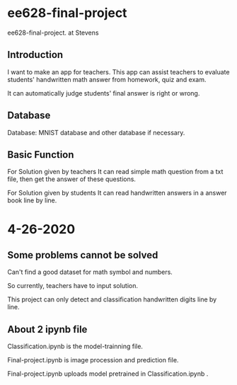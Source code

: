# ee628-final-project
ee628-final-project. at Stevens

## Introduction
I want to make an app for teachers. This app can assist teachers to evaluate students' handwritten math answer from homework, quiz and exam. 

It can automatically judge students' final answer is right or wrong. 

## Database
Database: MNIST database and other database if necessary.

## Basic Function
For Solution given by teachers
It can read simple math question from a txt file, then get the answer of these questions.


For Solution given by students
It can read handwritten answers in a answer book line by line.  

# 4-26-2020
## Some problems cannot be solved
Can't find a good dataset for math symbol and numbers. 

So currently, teachers have to input solution.

This project can only detect and classification handwritten digits line by line.

## About 2 ipynb file
Classification.ipynb is the model-trainning file.

Final-project.ipynb is image procession and prediction file.

Final-project.ipynb uploads model pretrained in Classification.ipynb .
